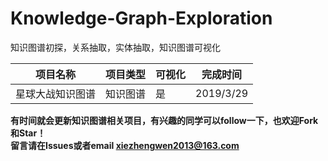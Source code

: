 # Knowledge-Graph-Exploration
知识图谱初探，关系抽取，实体抽取，知识图谱可视化  

|项目名称|项目类型|可视化|完成时间|
|-|-|-|-|
|星球大战知识图谱|知识图谱|是|2019/3/29|

**有时间就会更新知识图谱相关项目，有兴趣的同学可以follow一下，也欢迎Fork和Star！**  
**留言请在Issues或者email xiezhengwen2013@163.com**
